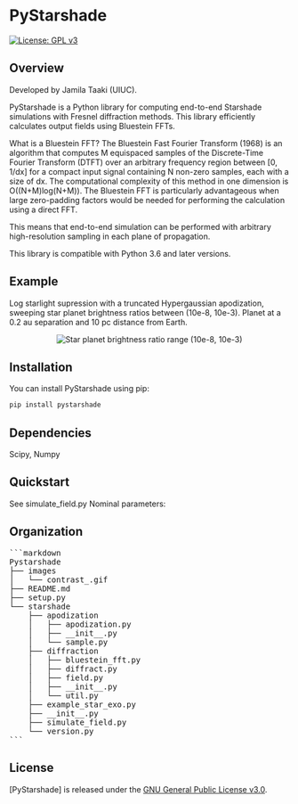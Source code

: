 # PyStarshade

[![License: GPL v3](https://img.shields.io/badge/License-GPLv3-blue.svg)](https://www.gnu.org/licenses/gpl-3.0)

## Overview

Developed by Jamila Taaki (UIUC).

PyStarshade is a Python library for computing end-to-end Starshade simulations with Fresnel diffraction methods. This library efficiently calculates output fields using Bluestein FFTs.

What is a Bluestein FFT? The Bluestein Fast Fourier Transform (1968) is an algorithm that computes M equispaced samples of the Discrete-Time Fourier Transform (DTFT) over an arbitrary frequency region between [0, 1/dx] for a compact input signal containing N non-zero samples, each with a size of dx. The computational complexity of this method in one dimension is O((N+M)log(N+M)). The Bluestein FFT is particularly advantageous when large zero-padding factors would be needed for performing the calculation using a direct FFT.

This means that end-to-end simulation can be performed with arbitrary high-resolution sampling in each plane of propagation. 

This library is compatible with Python 3.6 and later versions. 


## Example
Log starlight supression with a truncated Hypergaussian apodization, sweeping star planet brightness ratios between (10e-8, 10e-3). Planet at a 0.2 au separation and 10 pc distance from Earth. 
<p align="center">
  <img src="images/contrast_.gif" alt="Star planet brightness ratio range (10e-8, 10e-3)">
</p>

## Installation

You can install PyStarshade using pip:

```bash
pip install pystarshade
```

## Dependencies

Scipy, Numpy

## Quickstart
See simulate_field.py
Nominal parameters: 

## Organization

<pre>
```markdown
Pystarshade
├── images
│   └── contrast_.gif
├── README.md
├── setup.py
└── starshade
    ├── apodization
    │   ├── apodization.py
    │   ├── __init__.py
    │   └── sample.py
    ├── diffraction
    │   ├── bluestein_fft.py
    │   ├── diffract.py
    │   ├── field.py
    │   ├── __init__.py
    │   └── util.py
    ├── example_star_exo.py
    ├── __init__.py
    ├── simulate_field.py
    └── version.py
```
</pre>

## License

[PyStarshade] is released under the [GNU General Public License v3.0](LICENSE).
